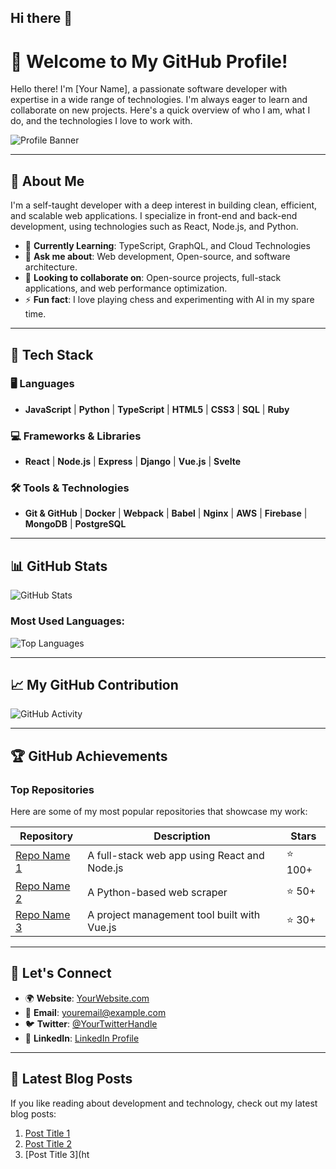 ## Hi there 👋

# 👋 Welcome to My GitHub Profile!

Hello there! I'm [Your Name], a passionate software developer with expertise in a wide range of technologies. I'm always eager to learn and collaborate on new projects. Here's a quick overview of who I am, what I do, and the technologies I love to work with.

![Profile Banner](https://via.placeholder.com/1200x300.png?text=Your+Profile+Banner+Here)

---

## 📌 About Me
I'm a self-taught developer with a deep interest in building clean, efficient, and scalable web applications. I specialize in front-end and back-end development, using technologies such as React, Node.js, and Python.

- 🌱 **Currently Learning**: TypeScript, GraphQL, and Cloud Technologies
- 💬 **Ask me about**: Web development, Open-source, and software architecture.
- 🔭 **Looking to collaborate on**: Open-source projects, full-stack applications, and web performance optimization.
- ⚡ **Fun fact**: I love playing chess and experimenting with AI in my spare time.

---

## 🚀 Tech Stack

### 🖥️ **Languages**

- **JavaScript** | **Python** | **TypeScript** | **HTML5** | **CSS3** | **SQL** | **Ruby**

### 💻 **Frameworks & Libraries**

- **React** | **Node.js** | **Express** | **Django** | **Vue.js** | **Svelte**

### 🛠️ **Tools & Technologies**

- **Git & GitHub** | **Docker** | **Webpack** | **Babel** | **Nginx** | **AWS** | **Firebase** | **MongoDB** | **PostgreSQL**

---

## 📊 GitHub Stats

![GitHub Stats](https://github-readme-stats.vercel.app/api?username=YourUsername&show_icons=true&hide_title=true&hide=prs&count_private=true&theme=radical)

### Most Used Languages:

![Top Languages](https://github-readme-stats.vercel.app/api/top-langs/?username=YourUsername&layout=compact&langs_count=8&theme=radical)

---

## 📈 My GitHub Contribution

![GitHub Activity](https://github-readme-activity-graph.cyclic.app/graph?username=YourUsername&bg_color=FFFFFF&color=4e73df&line=4e73df&point=4e73df&area=true&hide_border=true)

---

## 🏆 GitHub Achievements

### **Top Repositories**

Here are some of my most popular repositories that showcase my work:

| Repository | Description | Stars |
|------------|-------------|-------|
| [Repo Name 1](https://github.com/YourUsername/RepoName1) | A full-stack web app using React and Node.js | ⭐️ 100+ |
| [Repo Name 2](https://github.com/YourUsername/RepoName2) | A Python-based web scraper | ⭐️ 50+ |
| [Repo Name 3](https://github.com/YourUsername/RepoName3) | A project management tool built with Vue.js | ⭐️ 30+ |

---

## 🔗 Let's Connect

- 🌍 **Website**: [YourWebsite.com](https://yourwebsite.com)
- 📧 **Email**: [youremail@example.com](mailto:youremail@example.com)
- 🐦 **Twitter**: [@YourTwitterHandle](https://twitter.com/YourTwitterHandle)
- 🔗 **LinkedIn**: [LinkedIn Profile](https://www.linkedin.com/in/YourLinkedInProfile)

---

## 📅 Latest Blog Posts

If you like reading about development and technology, check out my latest blog posts:

1. [Post Title 1](https://yourwebsite.com/post1)
2. [Post Title 2](https://yourwebsite.com/post2)
3. [Post Title 3](ht


<!--
**prajwalmcode-dev/prajwalmcode-dev** is a ✨ _special_ ✨ repository because its `README.md` (this file) appears on your GitHub profile.

Here are some ideas to get you started:

- 🔭 I’m currently working on ...
- 🌱 I’m currently learning ...
- 👯 I’m looking to collaborate on ...
- 🤔 I’m looking for help with ...
- 💬 Ask me about ...
- 📫 How to reach me: ...
- 😄 Pronouns: ...
- ⚡ Fun fact: ...
-->
